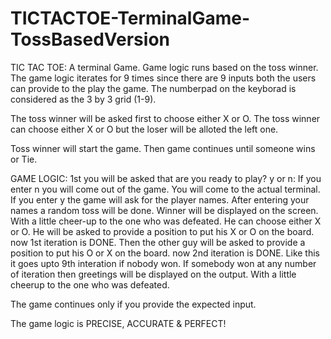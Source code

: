 # TICTACTOE-TerminalGame-TossBasedVersion
TIC TAC TOE: 
A terminal Game. 
Game logic runs based on the toss winner.
The game logic iterates for 9 times since there are 9 inputs both the users can provide to the play the game.
The numberpad on the keyborad is considered as the 3 by 3 grid (1-9).

The toss winner will be asked first to choose either X or O.
The toss winner can choose either X or O but the loser will be alloted the left one.

Toss winner will start the game.
Then game continues until someone wins or Tie.

GAME LOGIC:
1st you will be asked that are you ready to play? y or n:
If you enter n you will come out of the game. You will come to the actual terminal.
If you enter y the game will ask for the player names.
After entering your names a random toss will be done.
Winner will be displayed on the screen. With a little cheer-up to the one who was defeated.
He can choose either X or O.
He will be asked to provide a position to put his X or O on the board.
now 1st iteration is DONE.
Then the other guy will be asked to provide a position to put his O or X on the board.
now 2nd iteration is DONE.
Like this it goes upto 9th interation if nobody won.
If somebody won at any number of iteration then greetings will be displayed on the output. With a little cheerup to the one who was defeated.

The game continues only if you provide the expected input.
  
The game logic is PRECISE, ACCURATE & PERFECT!
